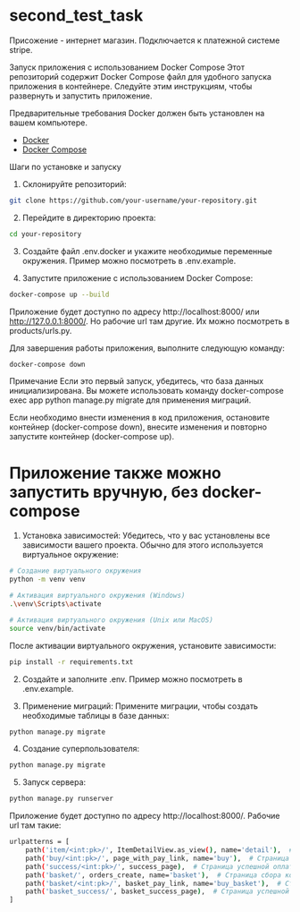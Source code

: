 # second_test_task

Присожение - интернет магазин. Подключается к платежной системе stripe.

Запуск приложения с использованием Docker Compose
Этот репозиторий содержит Docker Compose файл для удобного запуска приложения в контейнере. Следуйте этим инструкциям, чтобы развернуть и запустить приложение.

Предварительные требования
Docker должен быть установлен на вашем компьютере.

- [Docker](https://docs.docker.com/get-docker/)
- [Docker Compose](https://docs.docker.com/compose/install/)

Шаги по установке и запуску
1. Склонируйте репозиторий:

  ```bash
  git clone https://github.com/your-username/your-repository.git
  ```

2. Перейдите в директорию проекта:

  ```bash
  cd your-repository
  ```

3. Создайте файл .env.docker и укажите необходимые переменные окружения. Пример можно посмотреть в .env.example.
 

4. Запустите приложение с использованием Docker Compose:

  ```bash
  docker-compose up --build
  ```

Приложение будет доступно по адресу http://localhost:8000/ или http://127.0.0.1:8000/. Но рабочие url там другие. Их можно посмотреть в products/urls.py.

Для завершения работы приложения, выполните следующую команду:

  ```bash
  docker-compose down
  ```

Примечание
Если это первый запуск, убедитесь, что база данных инициализирована. Вы можете использовать команду docker-compose exec app python manage.py migrate для применения миграций.

Если необходимо внести изменения в код приложения, остановите контейнер (docker-compose down), внесите изменения и повторно запустите контейнер (docker-compose up).

# Приложение также можно запустить вручную, без docker-compose
1. Установка зависимостей:
Убедитесь, что у вас установлены все зависимости вашего проекта. Обычно для этого используется виртуальное окружение:
  
  ```bash
  # Создание виртуального окружения
  python -m venv venv
  
  # Активация виртуального окружения (Windows)
  .\venv\Scripts\activate
  
  # Активация виртуального окружения (Unix или MacOS)
  source venv/bin/activate
  ```

После активации виртуального окружения, установите зависимости:

  ```bash
  pip install -r requirements.txt
  ```

2. Создайте и заполните .env. Пример можно посмотреть в .env.example.


3. Применение миграций:
Примените миграции, чтобы создать необходимые таблицы в базе данных:

  ```bash
  python manage.py migrate
  ```

4. Создание суперпользователя:

  ```bash
  python manage.py migrate
  ```

5. Запуск сервера:

  ```bash
  python manage.py runserver
  ```

Приложение будет доступно по адресу http://localhost:8000/. Рабочие url там такие:

```bash
urlpatterns = [
    path('item/<int:pk>/', ItemDetailView.as_view(), name='detail'),  # Страница просмотра товара
    path('buy/<int:pk>/', page_with_pay_link, name='buy'),  # Страница со ссылкой на оплату
    path('success/<int:pk>/', success_page),  # Страница успешной оплаты товара
    path('basket/', orders_create, name='basket'),  # Страница сбора корзины
    path('basket/<int:pk>/', basket_pay_link, name='buy_basket'),  # Страница со ссылкой на оплату
    path('basket_success/', basket_success_page),  # Страница успешной оплаты корзины
]
```
